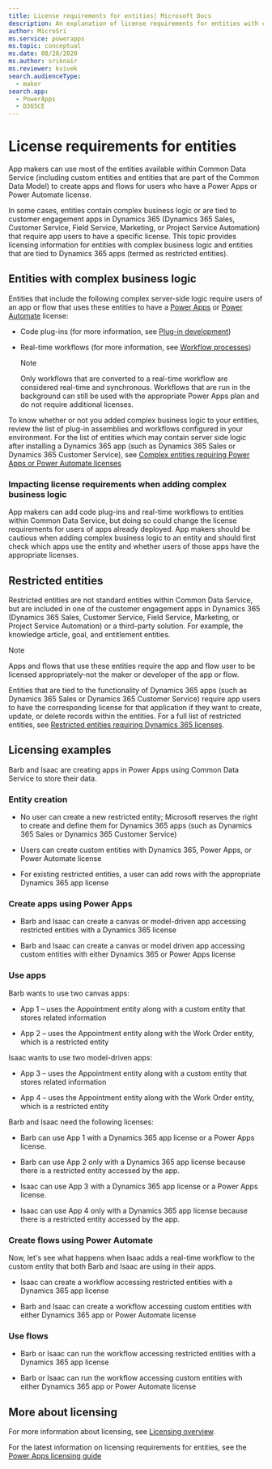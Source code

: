 ```yaml
---
title: License requirements for entities| Microsoft Docs
description: An explanation of license requirements for entities with complex business logic and restricted entities in Common Data Service.
author: MicroSri
ms.service: powerapps
ms.topic: conceptual
ms.date: 08/28/2020
ms.author: sriknair
ms.reviewer: kvivek
search.audienceType: 
  - maker
search.app: 
  - PowerApps
  - D365CE
---
```


# License requirements for entities

App makers can use most of the entities available within Common Data Service (including custom entities and entities that are part of the Common Data Model) to create apps and flows for users who have a Power Apps or Power Automate license. 

In some cases, entities contain complex business logic or are tied to customer engagement apps in Dynamics 365 (Dynamics 365 Sales, Customer Service, Field Service, Marketing, or Project Service Automation) that require app users to have a specific license. This topic provides licensing information for entities with complex business logic and entities that are tied to Dynamics 365 apps (termed as restricted entities).

## Entities with complex business logic
Entities that include the following complex server-side logic require users of an app or flow that uses these entities to have a [Power Apps](https://powerapps.microsoft.com/pricing/) or [Power Automate](https://flow.microsoft.com/pricing/) license:

- Code plug-ins (for more information, see [Plug-in development](/powerapps/developer/common-data-service/plug-ins))
- Real-time workflows (for more information, see [Workflow processes](/flow/workflow-processes))

    > [!NOTE]
    >  Only workflows that are converted to a real-time workflow are considered real-time and synchronous. Workflows that are run in the background can still be used with the appropriate Power Apps plan and do not require additional licenses.

To know whether or not you added complex business logic to your entities, review the list of plug-in assemblies and workflows configured in your environment. For the list of entities which may contain server side logic after installing a Dynamics 365 app (such as Dynamics 365 Sales or Dynamics 365 Customer Service), see [Complex entities requiring Power Apps or Power Automate licenses](data-platform-complex-entities.md)  

### Impacting license requirements when adding complex business logic

App makers can add code plug-ins and real-time workflows to entities within Common Data Service, but doing so could change the license requirements for users of apps already deployed. App makers should be cautious when adding complex business logic to an entity and should first check which apps use the entity and whether users of those apps have the appropriate licenses.

## Restricted entities

Restricted entities are not standard entities within Common Data Service, but are included in one of the customer engagement apps in Dynamics 365 (Dynamics 365 Sales, Customer Service, Field Service, Marketing, or Project Service Automation) or a third-party solution. For example, the knowledge article, goal, and entitlement entities.

> [!NOTE]
> Apps and flows that use these entities require the app and flow user to be licensed appropriately-not the maker or developer of the app or flow.

Entities that are tied to the functionality of Dynamics 365 apps (such as Dynamics 365 Sales or Dynamics 365 Customer Service) require app users to have the corresponding license for that application if they want to create, update, or delete records within the entities. For a full list of restricted entities, see [Restricted entities requiring Dynamics 365 licenses](data-platform-restricted-entities.md).

## Licensing examples
Barb and Isaac are creating apps in Power Apps using Common Data Service to store their data.

### Entity creation

-	No user can create a new restricted entity; Microsoft reserves the right to create and define them for Dynamics 365 apps (such as Dynamics 365 Sales or Dynamics 365 Customer Service)

-	Users can create custom entities with Dynamics 365, Power Apps, or Power Automate license

-	For existing restricted entities, a user can add rows with the appropriate Dynamics 365 app license

### Create apps using Power Apps

-	Barb and Isaac can create a canvas or model-driven app accessing restricted entities with a Dynamics 365 license

-	Barb and Isaac can create a canvas or model driven app accessing custom entities with either Dynamics 365 or Power Apps license

### Use apps

Barb wants to use two canvas apps:
-	App 1 &ndash; uses the Appointment entity along with a custom entity that stores related information

-	App 2 &ndash; uses the Appointment entity along with the Work Order entity, which is a restricted entity

Isaac wants to use two model-driven apps:
-	App 3 &ndash; uses the Appointment entity along with a custom entity that stores related information

-	App 4 &ndash; uses the Appointment entity along with the Work Order entity, which is a restricted entity

Barb and Isaac need the following licenses:
- Barb can use App 1 with a Dynamics 365 app license or a Power Apps license.

-	Barb can use App 2 only with a Dynamics 365 app license because there is a restricted entity accessed by the app.

-	Isaac can use App 3 with a Dynamics 365 app license or a Power Apps license. 

-	Isaac can use App 4 only with a Dynamics 365 app license because there is a restricted entity accessed by the app.

### Create flows using Power Automate

Now, let's see what happens when Isaac adds a real-time workflow to the custom entity that both Barb and Isaac are using in their apps.
-	Isaac can create a workflow accessing restricted entities with a Dynamics 365 app license

-	Barb and Isaac can create a workflow accessing custom entities with either Dynamics 365 app or Power Automate license 

### Use flows
-	Barb or Isaac can run the workflow accessing restricted entities with a Dynamics 365 app license

-	Barb or Isaac can run the workflow accessing custom entities with either Dynamics 365 app or Power Automate license


## More about licensing

For more information about licensing, see [Licensing overview](/power-platform/admin/pricing-billing-skus).

For the latest information on licensing requirements for entities, see the [Power Apps licensing guide](https://go.microsoft.com/fwlink/p/?linkid=2085130)
